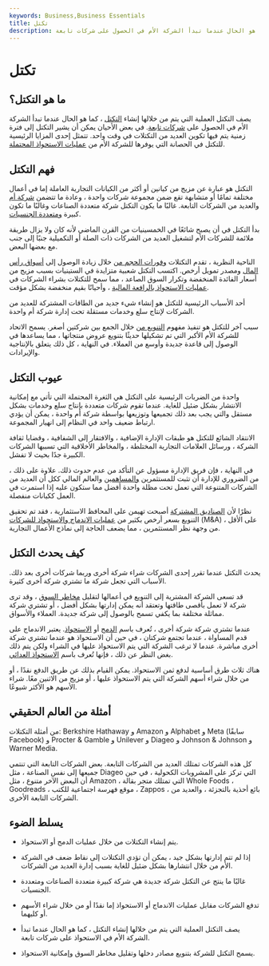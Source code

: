 ```yaml
---
keywords: Business,Business Essentials
title: تكتل
description: يصف التكتل العملية التي يتم من خلالها إنشاء التكتل ، كما هو الحال عندما تبدأ الشركة الأم في الحصول على شركات تابعة.
---
```


# تكتل
## ما هو التكتل؟

يصف التكتل العملية التي يتم من خلالها إنشاء [التكتل](/conglomerate) ، كما هو الحال عندما تبدأ الشركة الأم في الحصول على [شركات تابعة](/subsidiary). في بعض الأحيان يمكن أن يشير التكتل إلى فترة زمنية يتم فيها تكوين العديد من التكتلات في وقت واحد. تتمثل إحدى المزايا الرئيسية للتكتل في الحصانة التي يوفرها للشركة الأم من [عمليات الاستحواذ المحتملة](/takeover).

## فهم التكتل

التكتل هو عبارة عن مزيج من كيانين أو أكثر من الكيانات التجارية العاملة إما في أعمال مختلفة تمامًا أو متشابهة تقع ضمن مجموعة شركات واحدة ، وعادة ما تتضمن [شركة أم](/parentcompany) والعديد من الشركات التابعة. غالبًا ما يكون التكتل شركة متعددة الصناعات وغالبًا ما تكون كبيرة [ومتعددة الجنسيات](/multinationalcorporation).

بدأ التكتل في أن يصبح شائعًا في الخمسينيات من القرن الماضي لأنه كان ولا يزال طريقة ملائمة للشركات الأم لتشغيل العديد من الشركات ذات الصلة أو التكميلية جنبًا إلى جنب مع بعضها البعض.

الناحية النظرية ، تقدم التكتلات [وفورات الحجم من](/economiesofscale) خلال زيادة الوصول إلى [أسواق رأس المال](/capitalmarkets) ومصدر تمويل أرخص. اكتسب التكتل شعبية متزايدة في الستينيات بسبب مزيج من أسعار الفائدة المنخفضة وتكرار السوق الصاعد ، مما سمح للتكتلات بشراء الشركات في [عمليات الاستحواذ بالرافعة المالية](/leveragedbuyout) ، وأحيانًا بقيم منخفضة بشكل مؤقت.

أحد الأسباب الرئيسية للتكتل هو إنشاء شيء جديد من الطاقات المشتركة للعديد من الشركات لإنتاج سلع وخدمات مستقلة تحت إدارة شركة أم واحدة.

سبب آخر للتكتل هو تنفيذ مفهوم [التنويع من](/diversification) خلال الجمع بين شركتين أصغر. يسمح الاتحاد للشركة الأم الأكبر التي تم تشكيلها حديثًا بتنويع عروض منتجاتها ، مما يساعدها في الوصول إلى قاعدة جديدة وأوسع من العملاء. في النهاية ، كل ذلك يتعلق بالإنتاجية والإيرادات.

## عيوب التكتل

واحدة من الضربات الرئيسية على التكتل هي الثغرة المحتملة التي تأتي مع إمكانية الانتشار بشكل ضئيل للغاية. عندما تقوم شركات متعددة بإنتاج سلع وخدمات بشكل مستقل والتي يجب بعد ذلك تجميعها وتوزيعها بواسطة شركة أم واحدة ، يمكن أن يؤدي ارتباط ضعيف واحد في النظام إلى انهيار المجموعة.

الانتقاد الشائع للتكتل هو طبقات الإدارة الإضافية ، والافتقار إلى الشفافية ، وقضايا ثقافة الشركة ، ورسائل العلامات التجارية المختلطة ، والمخاطر الأخلاقية التي تسببها الشركات الكبيرة جدًا بحيث لا تفشل.

في النهاية ، فإن فريق الإدارة مسؤول عن التأكد من عدم حدوث ذلك. علاوة على ذلك ، من الضروري للإدارة أن تثبت للمستثمرين [والمساهمين](/shareholder) والعالم المالي ككل أن العديد من الشركات المتنوعة التي تعمل تحت مظلة واحدة أفضل مما ستكون عليه إذا استمرت في العمل ككيانات منفصلة.

نظرًا لأن [الصناديق المشتركة](/mutualfund) أصبحت تهيمن على المحافظ الاستثمارية ، فقد تم تحقيق التنويع بسعر أرخص بكثير من [عمليات الاندماج والاستحواذ للشركات](/mergersandacquisitions) (M&A) ، على الأقل من وجهة نظر المستثمرين ، مما يضعف الحاجة إلى نماذج الأعمال التجارية.

## كيف يحدث التكتل

يحدث التكتل عندما تقرر إحدى الشركات شراء شركة أخرى وربما شركات أخرى بعد ذلك. الأسباب التي تجعل شركة ما تشتري شركة أخرى كثيرة.

قد تسعى الشركة المشترية إلى التنويع في أعمالها لتقليل [مخاطر السوق](/marketrisk) ، وقد ترى شركة لا تعمل بأقصى طاقتها وتعتقد أنه يمكن إدارتها بشكل أفضل ، أو تشتري شركة مماثلة مختلفة بما يكفي تسمح بالوصول إلى شركة جديدة. العملاء والأسواق.

عندما تشتري شركة شركة أخرى ، تُعرف باسم [الدمج](/merger) أو [الاستحواذ](/acquisition). يعتبر الاندماج على قدم المساواة ، عندما تجتمع شركتان ، في حين أن الاستحواذ هو عندما تشتري شركة أخرى مباشرة. عندما لا ترغب الشركة التي يتم الاستحواذ عليها في الشراء ولكن يتم ذلك بغض النظر عن ذلك ، فإنها تُعرف باسم [الاستحواذ العدائي](/hostiletakeover).

هناك ثلاث طرق أساسية لدفع ثمن الاستحواذ. يمكن القيام بذلك عن طريق الدفع نقدًا ، أو من خلال شراء أسهم الشركة التي يتم الاستحواذ عليها ، أو مزيج من الاثنين معًا. شراء الأسهم هو الأكثر شيوعًا.

## أمثلة من العالم الحقيقي

من أمثلة التكتلات: Berkshire Hathaway و Amazon و Alphabet و Meta (سابقًا Facebook) و Procter & Gamble و Unilever و Diageo و Johnson & Johnson و Warner Media.

كل هذه الشركات تمتلك العديد من الشركات التابعة. بعض الشركات التابعة التي تنتمي جميعها إلى نفس الصناعة ، مثل Diageo التي تركز على المشروبات الكحولية ، في حين أن البعض الآخر متنوع ، مثل Amazon ، التي تمتلك متجر بقالة Whole Foods ، Goodreads ، موقع فهرسة اجتماعية للكتب ، Zappos ، بائع أحذية بالتجزئة ، والعديد من الشركات التابعة الأخرى.

## يسلط الضوء

- يتم إنشاء التكتلات من خلال عمليات الدمج أو الاستحواذ.

- إذا لم تتم إدارتها بشكل جيد ، يمكن أن تؤدي التكتلات إلى نقاط ضعف في الشركة الأم من خلال انتشارها بشكل ضئيل للغاية بسبب إدارة العديد من الشركات.

- غالبًا ما ينتج عن التكتل شركة جديدة هي شركة كبيرة متعددة الصناعات ومتعددة الجنسيات.

- تدفع الشركات مقابل عمليات الاندماج أو الاستحواذ إما نقدًا أو من خلال شراء الأسهم أو كليهما.

- يصف التكتل العملية التي يتم من خلالها إنشاء التكتل ، كما هو الحال عندما تبدأ الشركة الأم في الاستحواذ على شركات تابعة.

- يسمح التكتل للشركة بتنويع مصادر دخلها وتقليل مخاطر السوق وإمكانية الاستحواذ.

